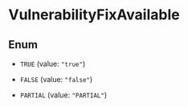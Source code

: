 

# VulnerabilityFixAvailable

## Enum


* `TRUE` (value: `"true"`)

* `FALSE` (value: `"false"`)

* `PARTIAL` (value: `"PARTIAL"`)



